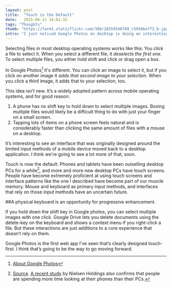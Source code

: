 ```yaml
---
layout: post
title:  "Touch is the Default"
date:   2015-06-12 14:01:32
tags: "Thoughts"
thumb: "https://farm1.staticflickr.com/309/18559540749_c59366e7f2_b.jpg"
intro: "I just noticed Google Photos on desktop is doing an interesting thing about the way you select images."
---
```


Selecting files in most desktop operating systems works like this: You click a file to select it. When you select a different file, it *deselects the first one*. To select multiple files, you either hold shift and click or drag open a box.

In Google Photos[^1] it's different. You can click an image to select it, but if you click on another image it *adds that second image to your selection*. When you click a third image, it adds that to your selection, too.

This idea isn’t new. It’s a widely adopted pattern across mobile operating systems, and for good reason:

1. A phone has no shift key to hold down to select multiple images. Boxing multiple files would likely be a difficult thing to do with just your finger on a small screen.
2. Tapping lots of items on a phone screen feels natural and is considerably faster than clicking the same amount of files with a mouse on a desktop.

It’s interesting to see an interface that was originally designed around the limited input methods of a mobile device moved back to a desktop application. I think we're going to see a lot more of that, soon.

Touch is now the default. Phones and tablets have been outselling desktop PCs for a while[^2], and more and more new desktop PCs have touch screens. People have become extremely proficient at using touch screens and interface patterns like the one I described have become part of our muscle memory. Mouse and keyboard as primary input methods, and interfaces that rely on those input methods have an uncertain future.

##A physical keyboard is an opportunity for progressive enhancement.

If you hold down the shift key in Google photos, you can select multiple images with one click. Google Drive lets you delete documents using the delete-key on the keyboard and shows a context menu if you right-click a file. But these interactions are just additions to a core experience that  doesn’t rely on them.

Google Photos is the first web app I’ve seen that’s clearly designed touch-first. I think that’s going to be the way to go moving forward.

[^1]: [About Google Photos](https://www.google.com/photos/about/)
[^2]: [Source](http://www.gartner.com/newsroom/id/2954317). [A recent study](http://www.nielsen.com/us/en/insights/reports/2014/the-us-digital-consumer-report.html) by Nielsen Holdings also confirms that people are spending more time looking at their phones than their PCs.
